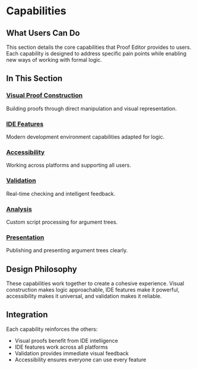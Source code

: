 # Capabilities

## What Users Can Do

This section details the core capabilities that Proof Editor provides to users. Each capability is designed to address specific pain points while enabling new ways of working with formal logic.

## In This Section

### [Visual Proof Construction](visual-proof.md)
Building proofs through direct manipulation and visual representation.

### [IDE Features](ide-features.md)
Modern development environment capabilities adapted for logic.

### [Accessibility](accessibility.md)
Working across platforms and supporting all users.

### [Validation](validation.md)
Real-time checking and intelligent feedback.

### [Analysis](analysis.md)
Custom script processing for argument trees.

### [Presentation](presentation.md)
Publishing and presenting argument trees clearly.

## Design Philosophy

These capabilities work together to create a cohesive experience. Visual construction makes logic approachable, IDE features make it powerful, accessibility makes it universal, and validation makes it reliable.

## Integration

Each capability reinforces the others:
- Visual proofs benefit from IDE intelligence
- IDE features work across all platforms
- Validation provides immediate visual feedback
- Accessibility ensures everyone can use every feature